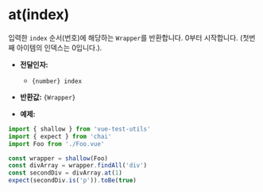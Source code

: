 # at(index)

입력한 `index` 순서(번호)에 해당하는 `Wrapper`를 반환합니다. 0부터 시작합니다. (첫번째 아이템의 인덱스는 0입니다.).

- **전달인자:**
  - `{number} index`

- **반환값:** `{Wrapper}`

- **예제:**

```js
import { shallow } from 'vue-test-utils'
import { expect } from 'chai'
import Foo from './Foo.vue'

const wrapper = shallow(Foo)
const divArray = wrapper.findAll('div')
const secondDiv = divArray.at(1)
expect(secondDiv.is('p')).toBe(true)
```
